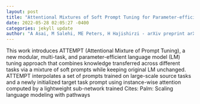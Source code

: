 ```yaml
--- 
layout: post 
title: "Attentional Mixtures of Soft Prompt Tuning for Parameter-efficient Multi-task Knowledge Sharing" 
date: 2022-05-28 02:05:27 -0400 
categories: jekyll update 
author: "A Asai, M Salehi, ME Peters, H Hajishirzi - arXiv preprint arXiv:2205.11961, 2022" 
--- 
```

This work introduces ATTEMPT (Attentional Mixture of Prompt Tuning), a new modular, multi-task, and parameter-efficient language model (LM) tuning approach that combines knowledge transferred across different tasks via a mixture of soft prompts while keeping original LM unchanged. ATTEMPT interpolates a set of prompts trained on large-scale source tasks and a newly initialized target task prompt using instance-wise attention computed by a lightweight sub-network trained Cites: Palm: Scaling language modeling with pathways
